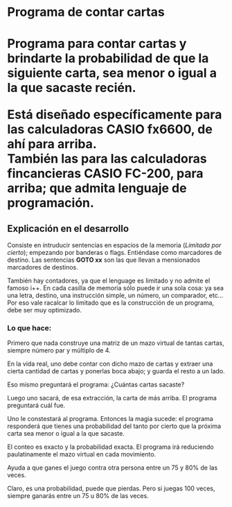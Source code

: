 <h1>Programa de contar cartas<h1>

<p>
	Programa para contar cartas y brindarte la probabilidad de que la siguiente carta, sea menor o igual a la que sacaste recién.
</p>

<p>
	Está diseñado específicamente para las calculadoras <stron>CASIO fx6600</stron>, de ahí para arriba.
	<br />
	También las para las calculadoras fincancieras <stron>CASIO FC-200</stron>, para arriba; que admita lenguaje de programación.
</p>

<h2>Explicación en el desarrollo</h2>
<p>
	Consiste en intruducir sentencias en espacios de la memoria (<em>Limitada por cierto</em>);
	empezando por banderas o flags. Entiéndase como marcadores de destino.
	Las sentencias <strong>GOTO xx</strong> son las que llevan a mensionados marcadores de destinos.
</p>
<p>
	También hay contadores, ya que el lenguage es limitado y no admite el famoso i++. En cada casilla de memoria sólo puede ir una sola cosa: ya sea una letra, destino, una instrucción simple, un número, un comparador, etc... Por eso vale racalcar lo limitado que es la construcción de un programa, debe ser muy optimizado.
</p>

<h3>Lo que hace:</h3>
<p>
	Primero que nada construye una matriz de un mazo virtual de tantas cartas, siempre número par y múltiplo de 4.
</p>
<p>
	En la vida real, uno debe contar con dicho mazo de cartas y extraer una cierta cantidad de cartas y ponerlas boca abajo; y guarda el resto a un lado.
</p>
<p>
	Eso mismo preguntará el programa: ¿Cuántas cartas sacaste?
</p>
<p>
	Luego uno sacará, de esa extracción, la carta de más arriba. El programa preguntará cuál fue.
</p>
<p>
	Uno le constestará al programa. Entonces la magia sucede: el programa responderá que tienes una probabilidad del tanto por cierto que la próxima carta sea menor o igual a la que sacaste.
</p>
<p>
	El conteo es exacto y la probabilidad exacta. El programa irá reduciendo paulatinamente el mazo virtual en cada movimiento.
</p>
<p>
	Ayuda a que ganes el juego contra otra persona entre un 75 y 80% de las veces.
</p>
<p>
	Claro, es una probabilidad, puede que pierdas. Pero si juegas 100 veces, siempre ganarás entre un 75 u 80% de las veces.
</p>
